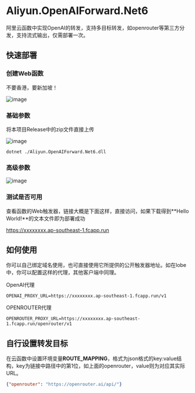 # Aliyun.OpenAIForward.Net6

阿里云函数中实现OpenAI的转发，支持多目标转发，如openrouter等第三方分发，支持流式输出，仅需部署一次。

## 快速部署

### 创建Web函数
不要香港，要新加坡！

![image](https://github.com/user-attachments/assets/e98b990a-80b4-4296-a9d0-bc85e29af603)

### 基础参数

将本项目Release中的zip文件直接上传

![image](https://github.com/user-attachments/assets/bcc646f8-cc83-4097-b255-3686799f070e)

```
dotnet ./Aliyun.OpenAIForward.Net6.dll
```

### 高级参数

![image](https://github.com/user-attachments/assets/60b42bfa-932f-4b8e-a88d-df3445c1e96a)

### 测试是否可用
查看函数的Web触发器，链接大概是下面这样，直接访问，如果下载得到**Hello World!**的文本文件即为部署成功

https://xxxxxxxx.ap-southeast-1.fcapp.run



## 如何使用

你可以自己绑定域名使用，也可直接使用它所提供的公开触发器地址。如在lobe中，你可以配置这样的代理，其他客户端中同理。

OpenAI代理
```
OPENAI_PROXY_URL=https://xxxxxxxx.ap-southeast-1.fcapp.run/v1
```

OPENROUTER代理
```
OPENROUTER_PROXY_URL=https://xxxxxxxx.ap-southeast-1.fcapp.run/openrouter/v1
```

## 自行设置转发目标
在云函数中设置环境变量**ROUTE_MAPPING**，格式为json格式的key:value结构，key为链接中路径中的第1位，如上面的openrouter，value则为对应其实际URL。

```json
{"openrouter": "https://openrouter.ai/api/"}
```
